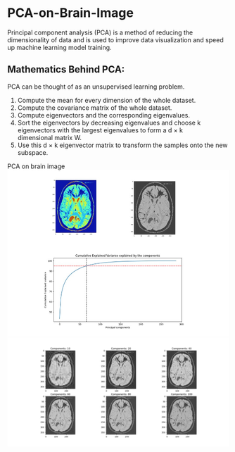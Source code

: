 # PCA-on-Brain-Image
Principal component analysis (PCA) is a method of reducing the dimensionality of data and is used to improve data visualization and speed up machine learning model training.

## Mathematics Behind PCA:
PCA can be thought of as an unsupervised learning problem. 
1. Compute the mean for every dimension of the whole dataset.
2. Compute the covariance matrix of the whole dataset.
3. Compute eigenvectors and the corresponding eigenvalues.
4. Sort the eigenvectors by decreasing eigenvalues and choose k eigenvectors with the largest eigenvalues to form a d × k dimensional matrix W.
5. Use this d × k eigenvector matrix to transform the samples onto the new subspace.



PCA on brain image
![](Fig1.jpg)
![](Fig2.png)
